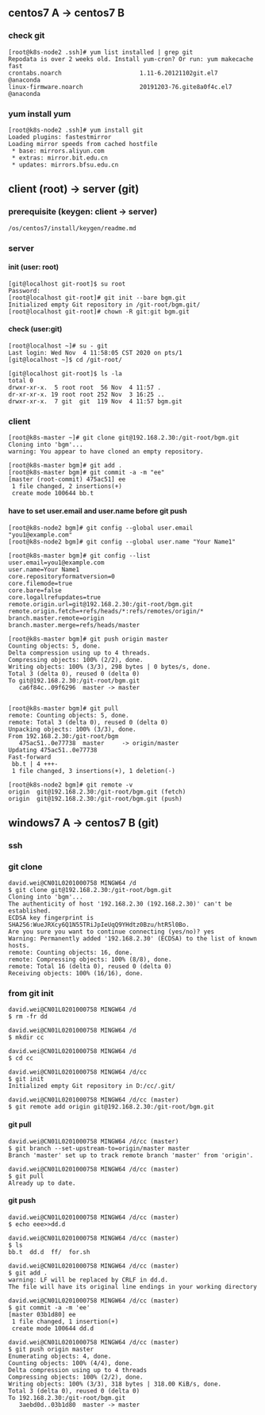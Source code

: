 ## centos7 A -> centos7 B

### check git
    [root@k8s-node2 .ssh]# yum list installed | grep git
    Repodata is over 2 weeks old. Install yum-cron? Or run: yum makecache fast
    crontabs.noarch                      1.11-6.20121102git.el7         @anaconda   
    linux-firmware.noarch                20191203-76.gite8a0f4c.el7     @anaconda 
    
### yum install yum 
    [root@k8s-node2 .ssh]# yum install git
    Loaded plugins: fastestmirror
    Loading mirror speeds from cached hostfile
     * base: mirrors.aliyun.com
     * extras: mirror.bit.edu.cn
     * updates: mirrors.bfsu.edu.cn

     
## client (root) -> server (git)
### prerequisite (keygen: client -> server)
    /os/centos7/install/keygen/readme.md
### server
#### init (user: root)
    [git@localhost git-root]$ su root
    Password: 
    [root@localhost git-root]# git init --bare bgm.git
    Initialized empty Git repository in /git-root/bgm.git/
    [root@localhost git-root]# chown -R git:git bgm.git

#### check (user:git)
    [root@localhost ~]# su - git
    Last login: Wed Nov  4 11:58:05 CST 2020 on pts/1
    [git@localhost ~]$ cd /git-root/
    
    [git@localhost git-root]$ ls -la
    total 0
    drwxr-xr-x.  5 root root  56 Nov  4 11:57 .
    dr-xr-xr-x. 19 root root 252 Nov  3 16:25 ..
    drwxr-xr-x.  7 git  git  119 Nov  4 11:57 bgm.git
    
### client
    [root@k8s-master ~]# git clone git@192.168.2.30:/git-root/bgm.git
    Cloning into 'bgm'...
    warning: You appear to have cloned an empty repository.
    
    [root@k8s-master bgm]# git add .
    [root@k8s-master bgm]# git commit -a -m "ee"
    [master (root-commit) 475ac51] ee
     1 file changed, 2 insertions(+)
     create mode 100644 bb.t
     
#### have to set user.email and user.name before git push
    [root@k8s-node2 bgm]# git config --global user.email "you1@example.com"
    [root@k8s-node2 bgm]# git config --global user.name "Your Name1"

    [root@k8s-master bgm]# git config --list
    user.email=you1@example.com
    user.name=Your Name1
    core.repositoryformatversion=0
    core.filemode=true
    core.bare=false
    core.logallrefupdates=true
    remote.origin.url=git@192.168.2.30:/git-root/bgm.git
    remote.origin.fetch=+refs/heads/*:refs/remotes/origin/*
    branch.master.remote=origin
    branch.master.merge=refs/heads/master
     
    [root@k8s-master bgm]# git push origin master
    Counting objects: 5, done.
    Delta compression using up to 4 threads.
    Compressing objects: 100% (2/2), done.
    Writing objects: 100% (3/3), 298 bytes | 0 bytes/s, done.
    Total 3 (delta 0), reused 0 (delta 0)
    To git@192.168.2.30:/git-root/bgm.git
       ca6f84c..09f6296  master -> master
    
    
    [root@k8s-master bgm]# git pull
    remote: Counting objects: 5, done.
    remote: Total 3 (delta 0), reused 0 (delta 0)
    Unpacking objects: 100% (3/3), done.
    From 192.168.2.30:/git-root/bgm
       475ac51..0e77738  master     -> origin/master
    Updating 475ac51..0e77738
    Fast-forward
     bb.t | 4 +++-
     1 file changed, 3 insertions(+), 1 deletion(-)
     
    [root@k8s-node2 bgm]# git remote -v
    origin	git@192.168.2.30:/git-root/bgm.git (fetch)
    origin	git@192.168.2.30:/git-root/bgm.git (push)


## windows7 A -> centos7 B (git)
### ssh
### git clone
    david.wei@CN01L0201000758 MINGW64 /d
    $ git clone git@192.168.2.30:/git-root/bgm.git
    Cloning into 'bgm'...
    The authenticity of host '192.168.2.30 (192.168.2.30)' can't be established.
    ECDSA key fingerprint is SHA256:WueJRXcy6Q1N55TRiJpIeUqQ9YHdtz0Bzu/htR5l0Bo.
    Are you sure you want to continue connecting (yes/no)? yes
    Warning: Permanently added '192.168.2.30' (ECDSA) to the list of known hosts.
    remote: Counting objects: 16, done.
    remote: Compressing objects: 100% (8/8), done.
    remote: Total 16 (delta 0), reused 0 (delta 0)
    Receiving objects: 100% (16/16), done.

### from git init
    david.wei@CN01L0201000758 MINGW64 /d
    $ rm -fr dd
    
    david.wei@CN01L0201000758 MINGW64 /d
    $ mkdir cc
    
    david.wei@CN01L0201000758 MINGW64 /d
    $ cd cc
    
    david.wei@CN01L0201000758 MINGW64 /d/cc
    $ git init
    Initialized empty Git repository in D:/cc/.git/
    
    david.wei@CN01L0201000758 MINGW64 /d/cc (master)
    $ git remote add origin git@192.168.2.30:/git-root/bgm.git

#### git pull
    david.wei@CN01L0201000758 MINGW64 /d/cc (master)
    $ git branch --set-upstream-to=origin/master master
    Branch 'master' set up to track remote branch 'master' from 'origin'.
    
    david.wei@CN01L0201000758 MINGW64 /d/cc (master)
    $ git pull
    Already up to date.

#### git push    
    david.wei@CN01L0201000758 MINGW64 /d/cc (master)
    $ echo eee>>dd.d
    
    david.wei@CN01L0201000758 MINGW64 /d/cc (master)
    $ ls
    bb.t  dd.d  ff/  for.sh
    
    david.wei@CN01L0201000758 MINGW64 /d/cc (master)
    $ git add .
    warning: LF will be replaced by CRLF in dd.d.
    The file will have its original line endings in your working directory
    
    david.wei@CN01L0201000758 MINGW64 /d/cc (master)
    $ git commit -a -m 'ee'
    [master 03b1d80] ee
     1 file changed, 1 insertion(+)
     create mode 100644 dd.d
    
    david.wei@CN01L0201000758 MINGW64 /d/cc (master)
    $ git push origin master
    Enumerating objects: 4, done.
    Counting objects: 100% (4/4), done.
    Delta compression using up to 4 threads
    Compressing objects: 100% (2/2), done.
    Writing objects: 100% (3/3), 318 bytes | 318.00 KiB/s, done.
    Total 3 (delta 0), reused 0 (delta 0)
    To 192.168.2.30:/git-root/bgm.git
       3aebd0d..03b1d80  master -> master





    
    




